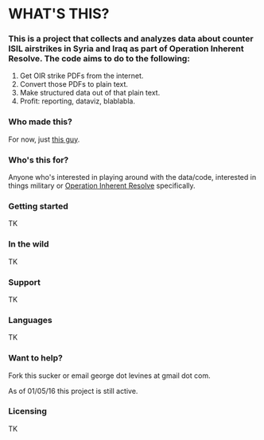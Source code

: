 # WHAT'S THIS?

### This is a project that collects and analyzes data about counter ISIL airstrikes in Syria and Iraq as part of Operation Inherent Resolve. The code aims to do to the following:

1. Get OIR strike PDFs from the internet.
2. Convert those PDFs to plain text.
3. Make structured data out of that plain text.
4. Profit: reporting, dataviz, blablabla.

### Who made this?

For now, just [this guy](https://github.com/golfecholima).

### Who's this for?

Anyone who's interested in playing around with the data/code, interested in things military or [Operation Inherent Resolve](https://en.wikipedia.org/wiki/Operation_Inherent_Resolve) specifically.

### Getting started

TK

### In the wild

TK

### Support

TK

### Languages

TK

### Want to help?

Fork this sucker or email george dot levines at gmail dot com.

As of 01/05/16 this project is still active.

### Licensing

TK